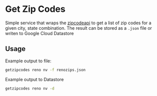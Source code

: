 # Get Zip Codes

Simple service that wraps the [zipcodeapi](https://www.zipcodeapi.com) to get
a list of zip codes for a given city, state combination. The result can be
stored as a `.json` file or writen to Google Cloud Datastore

## Usage

Example output to file:
```bash
getzipcodes reno nv -f renozips.json
```

Example output to Datastore
```bash
getzipcodes reno nv -d
```
